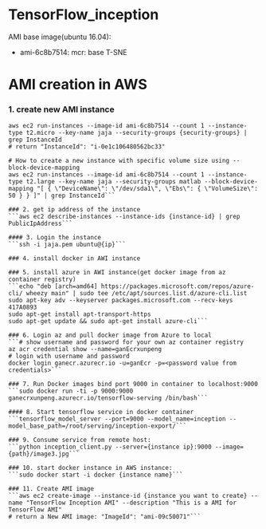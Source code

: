 # TensorFlow_inception
AMI base image(ubuntu 16.04): 
* ami-6c8b7514: mcr: base T-SNE

# AMI creation in AWS
### 1. create new AMI instance
```#security-groups: jupyterhub, matlab(we use this one here)
aws ec2 run-instances --image-id ami-6c8b7514 --count 1 --instance-type t2.micro --key-name jaja --security-groups {security-groups} | grep InstanceId
# return "InstanceId": "i-0e1c106480562bc33"

# How to create a new instance with specific volume size using --block-device-mapping
aws ec2 run-instances --image-id ami-6c8b7514 --count 1 --instance-type t2.large --key-name jaja --security-groups matlab --block-device-mapping "[ { \"DeviceName\": \"/dev/sda1\", \"Ebs\": { \"VolumeSize\": 50 } } ]" | grep InstanceId```

### 2. get ip address of the instance
```aws ec2 describe-instances --instance-ids {instance-id} | grep PublicIpAddress```

#### 3. Login the instance 
```ssh -i jaja.pem ubuntu@{ip}```

### 4. install docker in AWI instance

### 5. install azure in AWI instance(get docker image from az container registry)
```echo "deb [arch=amd64] https://packages.microsoft.com/repos/azure-cli/ wheezy main" | sudo tee /etc/apt/sources.list.d/azure-cli.list
sudo apt-key adv --keyserver packages.microsoft.com --recv-keys 417A0893
sudo apt-get install apt-transport-https
sudo apt-get update && sudo apt-get install azure-cli```

### 6. Login az and pull docker image from Azure to local
```# show username and password for your own az container registry
az acr credential show --name=ganEcrxunpeng
# login with username and password
docker login ganecr.azurecr.io -u=ganEcr -p=<password value from credentials>```

### 7. Run Docker images bind port 9000 in container to localhost:9000
```sudo docker run -ti -p 9000:9000 ganecrxunpeng.azurecr.io/tensorflow-serving /bin/bash```

#### 8. Start tensorflow service in docker container
```tensorflow_model_server --port=9000 --model_name=inception --model_base_path=/root/serving/inception-export/```

### 9. Consume service from remote host:
```python inception_client.py --server={instance ip}:9000 --image={path}/image3.jpg```

### 10. start docker instance in AWS instance:
```sudo docker start -i docker {instance name}```

### 11. Create AMI image 
```aws ec2 create-image --instance-id {instance you want to create} --name "TensorFlow Inception AMI" --description "This is a AMI for TensorFlow AMI"
# return a New AMI image: "ImageId": "ami-09c50071"```
